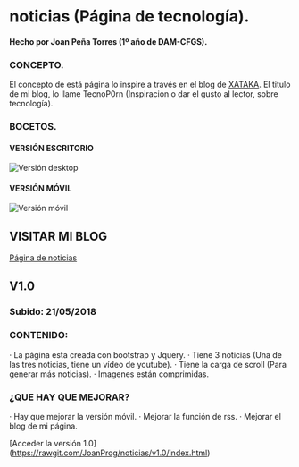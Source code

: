 # noticias (Página de tecnología).
#### Hecho por Joan Peña Torres (1º año de DAM-CFGS).
### CONCEPTO.

El concepto de está página lo inspire a través en el blog de [XATAKA](https://www.xataka.com/). El titulo de mi blog, lo llame TecnoP0rn (Inspiracion o dar el gusto al lector, sobre tecnología). 

### BOCETOS.

#### VERSIÓN ESCRITORIO

![Versión desktop](https://github.com/JoanProg/noticias/blob/master/prototipo.jpg)

#### VERSIÓN MÓVIL

![Versión móvil](https://github.com/JoanProg/noticias/blob/master/prototipoMovil.jpg)


## VISITAR MI BLOG

[Página de noticias](https://rawgit.com/JoanProg/noticias/master/index.html)


## V1.0
### Subido: 21/05/2018
### CONTENIDO:

· La página esta creada con bootstrap y Jquery. 
· Tiene 3 noticias (Una de las tres noticias, tiene un vídeo de youtube). 
· Tiene la carga de scroll (Para generar más noticias).
· Imagenes están comprimidas. 

### ¿QUE HAY QUE MEJORAR?

· Hay que mejorar la versión móvil. 
· Mejorar la función de rss. 
· Mejorar el blog de mi página. 

[Acceder la versión 1.0] (https://rawgit.com/JoanProg/noticias/v1.0/index.html)
